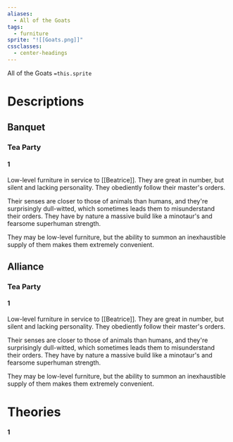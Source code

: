 ```yaml
---
aliases:
  - All of the Goats
tags:
  - furniture
sprite: "![[Goats.png]]"
cssclasses:
  - center-headings
---
```

All of the Goats
`=this.sprite`
# Descriptions

## Banquet
### Tea Party
#### 1
Low-level furniture in service to [[Beatrice]].
They are great in number, but silent and lacking personality. They obediently follow their master's orders.

Their senses are closer to those of animals than humans, and they're surprisingly dull-witted, which sometimes leads them to misunderstand their orders.
They have by nature a massive build like a minotaur's and fearsome superhuman strength.

They may be low-level furniture, but the ability to summon an inexhaustible supply of them makes them extremely convenient.
## Alliance
### Tea Party
#### 1
Low-level furniture in service to [[Beatrice]]. They are great in number, but silent and lacking personality. They obediently follow their master's orders.

Their senses are closer to those of animals than humans, and they're surprisingly dull-witted, which sometimes leads them to misunderstand their orders. They have by nature a massive build like a minotaur's and fearsome superhuman strength.

They may be low-level furniture, but the ability to summon an inexhaustible supply of them makes them extremely convenient.
# Theories
#### 1